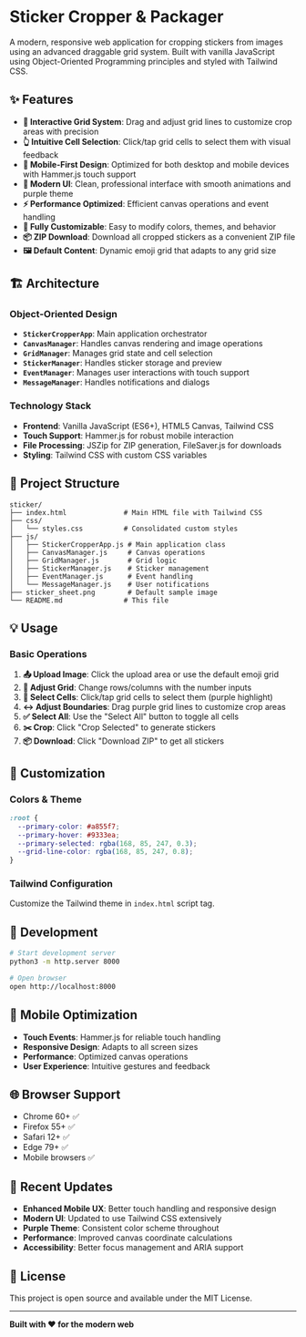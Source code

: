 # Sticker Cropper & Packager

A modern, responsive web application for cropping stickers from images using an advanced draggable grid system. Built with vanilla JavaScript using Object-Oriented Programming principles and styled with Tailwind CSS.

## ✨ Features

- **🎯 Interactive Grid System**: Drag and adjust grid lines to customize crop areas with precision
- **👆 Intuitive Cell Selection**: Click/tap grid cells to select them with visual feedback
- **📱 Mobile-First Design**: Optimized for both desktop and mobile devices with Hammer.js touch support
- **🎨 Modern UI**: Clean, professional interface with smooth animations and purple theme
- **⚡ Performance Optimized**: Efficient canvas operations and event handling
- **🔧 Fully Customizable**: Easy to modify colors, themes, and behavior
- **📦 ZIP Download**: Download all cropped stickers as a convenient ZIP file
- **🖼️ Default Content**: Dynamic emoji grid that adapts to any grid size

## 🏗️ Architecture

### Object-Oriented Design
- **`StickerCropperApp`**: Main application orchestrator
- **`CanvasManager`**: Handles canvas rendering and image operations
- **`GridManager`**: Manages grid state and cell selection
- **`StickerManager`**: Handles sticker storage and preview
- **`EventManager`**: Manages user interactions with touch support
- **`MessageManager`**: Handles notifications and dialogs

### Technology Stack
- **Frontend**: Vanilla JavaScript (ES6+), HTML5 Canvas, Tailwind CSS
- **Touch Support**: Hammer.js for robust mobile interaction
- **File Processing**: JSZip for ZIP generation, FileSaver.js for downloads
- **Styling**: Tailwind CSS with custom CSS variables

## 📁 Project Structure

```
sticker/
├── index.html              # Main HTML file with Tailwind CSS
├── css/
│   └── styles.css          # Consolidated custom styles
├── js/
│   ├── StickerCropperApp.js # Main application class
│   ├── CanvasManager.js     # Canvas operations
│   ├── GridManager.js       # Grid logic
│   ├── StickerManager.js    # Sticker management
│   ├── EventManager.js      # Event handling
│   └── MessageManager.js    # User notifications
├── sticker_sheet.png        # Default sample image
└── README.md               # This file
```

## 💡 Usage

### Basic Operations
1. **📤 Upload Image**: Click the upload area or use the default emoji grid
2. **🔢 Adjust Grid**: Change rows/columns with the number inputs
3. **🎯 Select Cells**: Click/tap grid cells to select them (purple highlight)
4. **↔️ Adjust Boundaries**: Drag purple grid lines to customize crop areas
5. **✅ Select All**: Use the "Select All" button to toggle all cells
6. **✂️ Crop**: Click "Crop Selected" to generate stickers
7. **📦 Download**: Click "Download ZIP" to get all stickers

## 🎨 Customization

### Colors & Theme
```css
:root {
  --primary-color: #a855f7;
  --primary-hover: #9333ea;
  --primary-selected: rgba(168, 85, 247, 0.3);
  --grid-line-color: rgba(168, 85, 247, 0.8);
}
```

### Tailwind Configuration
Customize the Tailwind theme in `index.html` script tag.

## 🔧 Development

```bash
# Start development server
python3 -m http.server 8000

# Open browser
open http://localhost:8000
```

## 📱 Mobile Optimization
- **Touch Events**: Hammer.js for reliable touch handling
- **Responsive Design**: Adapts to all screen sizes
- **Performance**: Optimized canvas operations
- **User Experience**: Intuitive gestures and feedback

## 🌐 Browser Support
- Chrome 60+ ✅
- Firefox 55+ ✅
- Safari 12+ ✅
- Edge 79+ ✅
- Mobile browsers ✅

## 🔄 Recent Updates
- **Enhanced Mobile UX**: Better touch handling and responsive design
- **Modern UI**: Updated to use Tailwind CSS extensively
- **Purple Theme**: Consistent color scheme throughout
- **Performance**: Improved canvas coordinate calculations
- **Accessibility**: Better focus management and ARIA support

## 📄 License
This project is open source and available under the MIT License.

---

**Built with ❤️ for the modern web**